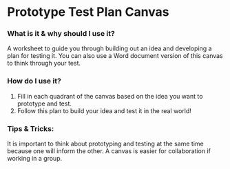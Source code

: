 # Prototype Test Plan Canvas

### **What is it & why should I use it?**&#x20;

A worksheet to guide you through building out an idea and developing a plan for testing it. You can also use a Word document version of this canvas to think through your test.

### How do I use it?&#x20;

1. Fill in each quadrant of the canvas based on the idea you want to prototype and test.&#x20;
2. Follow this plan to build your idea and test it in the real world!

### **Tips & Tricks:**&#x20;

It is important to think about prototyping and testing at the same time because one will inform the other. A canvas is easier for collaboration if working in a group.

<figure><img src="https://lh5.googleusercontent.com/jlfOFlG0qK4EC08QOWiFyRz_lCpmcqg5ZBkQ8yzCxAb_QGOkRgcLpt5j6e-zOB-VaUIKAUQDKSR9XNcZdEXj1zecZoxbzaQxavyiKPfx5NEbnjoj7tYP7Tfz7AbzEp-e55ivOPGqTlBsAXlm3sNXS6Rcje2LUN-GFk8cHvXY6hsXSvUOaOhRtX6ICdQ" alt=""><figcaption></figcaption></figure>
